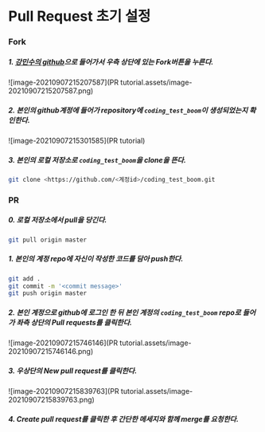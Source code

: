 # Pull Request 초기 설정



### Fork

##### 1.  [강민수의 github](https://github.com/Mingdoo/coding_test_boom)으로 들어가서 우측 상단에 있는 Fork버튼을 누른다.

![image-20210907215207587](PR tutorial.assets/image-20210907215207587.png)

##### 2. 본인의 github계정에 들어가 repository에 `coding_test_boom`이 생성되었는지 확인한다.

![image-20210907215301585](PR tutorial)

##### 3. 본인의 로컬 저장소로 `coding_test_boom`을 clone을 뜬다.

```bash
git clone <https://github.com/<계정id>/coding_test_boom.git
```



### PR

##### 0. 로컬 저장소에서 pull을 당긴다.

```bash
git pull origin master
```



##### 1. 본인의 계정 repo에 자신이 작성한 코드를 담아 push한다.

```bash
git add .
git commit -m '<commit message>'
git push origin master
```



##### 2. 본인 계정으로 github에 로그인 한 뒤 본인 계정의 `coding_test_boom` repo로 들어가 좌측 상단의 Pull requests를 클릭한다.



![image-20210907215746146](PR tutorial.assets/image-20210907215746146.png)



##### 3. 우상단의 New pull request를 클릭한다.

![image-20210907215839763](PR tutorial.assets/image-20210907215839763.png)



##### 4. Create pull request를 클릭한 후 간단한 메세지와 함께 merge를 요청한다.

